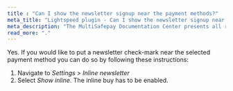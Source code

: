 ```yaml
---
title : "Can I show the newsletter signup near the payment methods?"
meta_title: "Lightspeed plugin - Can I show the newsletter signup near the payment methods? - MultiSafepay Docs"
meta_description: "The MultiSafepay Documentation Center presents all relevant information about our Plugins and API. You can also find support pages for payment methods, tools and general questions as well as the contact details of our Support and Integration Teams."
read_more: "."
---
```


Yes. If you would like to put a newsletter check-mark near the selected payment method you can do so by following these instructions:

1. Navigate to _Settings_ > _Inline newsletter_
2. Select _Show inline_. The inline buy has to be enabled.